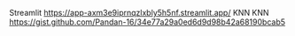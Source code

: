 Streamlit
https://app-axm3e9iprnqzlxbly5h5nf.streamlit.app/
KNN
KNN  https://gist.github.com/Pandan-16/34e77a29a0ed6d9d98b42a68190bcab5

